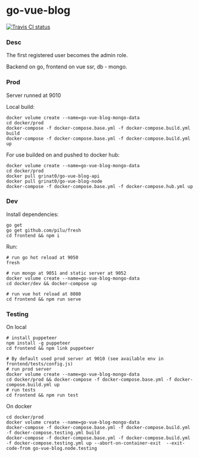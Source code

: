# go-vue-blog
[![Travis CI status](https://travis-ci.org/grinat/go-vue-blog.svg?branch=master)](https://travis-ci.org/grinat/go-vue-blog)

### Desc
The first registered user becomes the admin role.

Backend on go, frontend on vue ssr, db - mongo.

### Prod
Server runned at 9010

Local build:
```
docker volume create --name=go-vue-blog-mongo-data
cd docker/prod
docker-compose -f docker-compose.base.yml -f docker-compose.build.yml build
docker-compose -f docker-compose.base.yml -f docker-compose.build.yml up
```

For use builded on and pushed to docker hub:
```
docker volume create --name=go-vue-blog-mongo-data
cd docker/prod
docker pull grinat0/go-vue-blog-api
docker pull grinat0/go-vue-blog-node
docker-compose -f docker-compose.base.yml -f docker-compose.hub.yml up
```

### Dev

Install dependencies:
```
go get
go get github.com/pilu/fresh
cd frontend && npm i
```

Run:
```
# run go hot reload at 9050
fresh

# run mongo at 9051 and static server at 9052
docker volume create --name=go-vue-blog-mongo-data
cd docker/dev && docker-compose up

# run vue hot reload at 8080
cd frontend && npm run serve
```

### Testing
On local
```
# install puppeteer
npm install -g puppeteer
cd frontend && npm link puppeteer

# By default used prod server at 9010 (see available env in frontend/tests/config.js)
# run prod server
docker volume create --name=go-vue-blog-mongo-data
cd docker/prod && docker-compose -f docker-compose.base.yml -f docker-compose.build.yml up
# run tests
cd frontend && npm run test
```

On docker
```
cd docker/prod
docker volume create --name=go-vue-blog-mongo-data
docker-compose -f docker-compose.base.yml -f docker-compose.build.yml -f docker-compose.testing.yml build
docker-compose -f docker-compose.base.yml -f docker-compose.build.yml -f docker-compose.testing.yml up --abort-on-container-exit  --exit-code-from go-vue-blog.node.testing
```